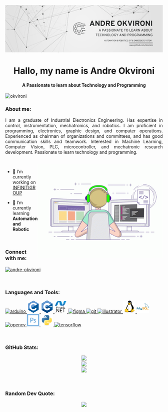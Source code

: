 [![MasterHead](https://github.com/okvironi/okvironi/blob/d902d2c24783069a0bce04d8cb182f2f61dd2c19/Head%20cover/COVER%20LINKEDIN.png)](https://www.linkedin.com/in/andre-okvironi/)

<h1 align="center">Hallo, my name is Andre Okvironi</h1>
<h4 align="center">A Passionate to learn about Technology and Programming</h3>

<p align="left"> <img src="https://komarev.com/ghpvc/?username=okvironi&label=Profile%20views&color=0e75b6&style=flat" alt="okvironi" /> </p>

<!-- [![](https://visitcount.itsvg.in/api?id=okvironi&icon=0&color=1)](https://visitcount.itsvg.in) -->


<h3 align="left">About me:</h3>
<p align="justify">I am a graduate of Industrial Electronics Engineering. Has expertise in control, instrumentation, mechatronics, and robotics. I am proficient in programming, electronics, graphic design, and computer operations. Experienced as chairman of organizations and committees, and has good communication skills and teamwork. Interested in Machine Learning, Computer Vision, PLC, microcontroller, and mechatronic research development. Passionate to learn technology and programming.
</p>

<br>
<img align="right" alt="Coding" width="400" src="https://github.com/okvironi/okvironi/blob/387317ff68c0e712bb82a8238de1b79908f6ff9f/Animation/joy.gif">


- 🔭 I’m currently working on [INFINITIGROUP](www.infinitigroup.id)

- 🌱 I’m currently learning **Automation and Robotic**

<br>
<h3 align="left">Connect with me:</h3>
<p align="left">
<a href="https://linkedin.com/in/andre-okvironi" target="blank"><img align="center" src="https://raw.githubusercontent.com/rahuldkjain/github-profile-readme-generator/master/src/images/icons/Social/linked-in-alt.svg" alt="andre-okvironi" height="30" width="40" /></a>
</p>

<br>
<h3 align="left">Languages and Tools:</h3>
<p align="left"> <a href="https://www.arduino.cc/" target="_blank" rel="noreferrer"> <img src="https://cdn.worldvectorlogo.com/logos/arduino-1.svg" alt="arduino" width="40" height="40"/> </a> <a href="https://www.cprogramming.com/" target="_blank" rel="noreferrer"> <img src="https://raw.githubusercontent.com/devicons/devicon/master/icons/c/c-original.svg" alt="c" width="40" height="40"/> </a> <a href="https://www.w3schools.com/cpp/" target="_blank" rel="noreferrer"> <img src="https://raw.githubusercontent.com/devicons/devicon/master/icons/cplusplus/cplusplus-original.svg" alt="cplusplus" width="40" height="40"/> </a> <a href="https://dotnet.microsoft.com/" target="_blank" rel="noreferrer"> <img src="https://raw.githubusercontent.com/devicons/devicon/master/icons/dot-net/dot-net-original-wordmark.svg" alt="dotnet" width="40" height="40"/> </a> <a href="https://www.figma.com/" target="_blank" rel="noreferrer"> <img src="https://www.vectorlogo.zone/logos/figma/figma-icon.svg" alt="figma" width="40" height="40"/> </a> <a href="https://git-scm.com/" target="_blank" rel="noreferrer"> <img src="https://www.vectorlogo.zone/logos/git-scm/git-scm-icon.svg" alt="git" width="40" height="40"/> </a> <a href="https://www.adobe.com/in/products/illustrator.html" target="_blank" rel="noreferrer"> <img src="https://www.vectorlogo.zone/logos/adobe_illustrator/adobe_illustrator-icon.svg" alt="illustrator" width="40" height="40"/> </a> <a href="https://www.linux.org/" target="_blank" rel="noreferrer"> <img src="https://raw.githubusercontent.com/devicons/devicon/master/icons/linux/linux-original.svg" alt="linux" width="40" height="40"/> </a> <a href="https://www.mysql.com/" target="_blank" rel="noreferrer"> <img src="https://raw.githubusercontent.com/devicons/devicon/master/icons/mysql/mysql-original-wordmark.svg" alt="mysql" width="40" height="40"/> </a> <a href="https://opencv.org/" target="_blank" rel="noreferrer"> <img src="https://www.vectorlogo.zone/logos/opencv/opencv-icon.svg" alt="opencv" width="40" height="40"/> </a> <a href="https://www.photoshop.com/en" target="_blank" rel="noreferrer"> <img src="https://raw.githubusercontent.com/devicons/devicon/master/icons/photoshop/photoshop-line.svg" alt="photoshop" width="40" height="40"/> </a> <a href="https://www.python.org" target="_blank" rel="noreferrer"> <img src="https://raw.githubusercontent.com/devicons/devicon/master/icons/python/python-original.svg" alt="python" width="40" height="40"/> </a> <a href="https://www.tensorflow.org" target="_blank" rel="noreferrer"> <img src="https://www.vectorlogo.zone/logos/tensorflow/tensorflow-icon.svg" alt="tensorflow" width="40" height="40"/> </a> </p>

<br>
<!-- pilihan tema untuk darkmode: dark, radical, tokyonight, onedark, dracula, vue-dark, nightowl, blue-green, algolia, great-gatsby -->
<!-- pilihan tema untuk lightmode: vue, buefy   -->
<h3 align="left">GitHub Stats:</h3>
<div align="center">
  
![](https://github-readme-stats.vercel.app/api?username=okvironi&theme=dark&hide_border=false&include_all_commits=false&count_private=true)<br/>
![](https://github-readme-streak-stats.herokuapp.com/?user=okvironi&theme=dark&hide_border=false)<br/>
![](https://github-readme-stats.vercel.app/api/top-langs/?username=okvironi&theme=dark&hide_border=false&include_all_commits=false&count_private=true&layout=compact)
</div>

<br>
<h3 align="left">Random Dev Quote:</h3>
<div align="center">
  
![](https://quotes-github-readme.vercel.app/api?type=horizontal&theme=dark)
</div>
